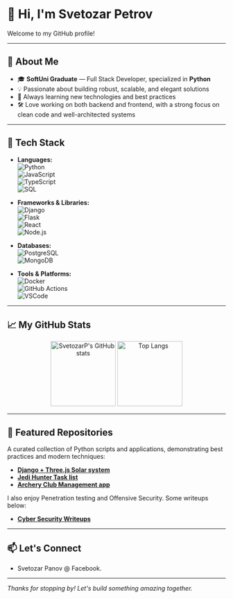 # 👋 Hi, I'm Svetozar Petrov

Welcome to my GitHub profile!

---

## 🚀 About Me

- 🎓 **SoftUni Graduate** — Full Stack Developer, specialized in **Python**  
- 💡 Passionate about building robust, scalable, and elegant solutions  
- 🌱 Always learning new technologies and best practices  
- 🛠️ Love working on both backend and frontend, with a strong focus on clean code and well-architected systems

---

## 🧰 Tech Stack

- **Languages:**  
  ![Python](https://img.shields.io/badge/-Python-3776AB?logo=python&logoColor=white)  
  ![JavaScript](https://img.shields.io/badge/-JavaScript-F7DF1E?logo=javascript&logoColor=black)  
  ![TypeScript](https://img.shields.io/badge/-TypeScript-3178C6?logo=typescript&logoColor=white)  
  ![SQL](https://img.shields.io/badge/-SQL-4479A1?logo=postgresql&logoColor=white)

- **Frameworks & Libraries:**  
  ![Django](https://img.shields.io/badge/-Django-092E20?logo=django&logoColor=white)  
  ![Flask](https://img.shields.io/badge/-Flask-000?logo=flask&logoColor=white)  
  ![React](https://img.shields.io/badge/-React-61DAFB?logo=react&logoColor=black)  
  ![Node.js](https://img.shields.io/badge/-Node.js-339933?logo=node.js&logoColor=white)

- **Databases:**  
  ![PostgreSQL](https://img.shields.io/badge/-PostgreSQL-336791?logo=postgresql&logoColor=white)  
  ![MongoDB](https://img.shields.io/badge/-MongoDB-47A248?logo=mongodb&logoColor=white)

- **Tools & Platforms:**  
  ![Docker](https://img.shields.io/badge/-Docker-2496ED?logo=docker&logoColor=white)  
  ![GitHub Actions](https://img.shields.io/badge/-GitHub%20Actions-2088FF?logo=githubactions&logoColor=white)  
  ![VSCode](https://img.shields.io/badge/-VSCode-007ACC?logo=visual-studio-code&logoColor=white)

---

## 📈 My GitHub Stats

<p align="center">
  <img src="https://github-readme-stats.vercel.app/api?username=SvetozarP&show_icons=true&count_private=true&theme=github_dark" alt="SvetozarP's GitHub stats" height="150" />
  <img src="https://github-readme-stats.vercel.app/api/top-langs/?username=SvetozarP&layout=compact&theme=github_dark" alt="Top Langs" height="150" />
</p>

---

## 📂 Featured Repositories

<!-- Pin and showcase some of your top repositories below -->
 A curated collection of Python scripts and applications, demonstrating best practices and modern techniques:
 
- [**Django + Three.js Solar system**](https://github.com/SvetozarP/AISolarSystemWithClaude)
- [**Jedi Hunter Task list**](https://github.com/SvetozarP/AIJediHunterTaskList)
- [**Archery Club Management app**](https://github.com/SvetozarP/ClubManagementApp)

I also enjoy Penetration testing and Offensive Security. Some writeups below:

- [**Cyber Security Writeups**](https://github.com/SvetozarP/CyberSecurityWriteups)



---

## 📫 Let's Connect

- Svetozar Panov @ Facebook.

---

_Thanks for stopping by! Let's build something amazing together._

<!---
SvetozarP/SvetozarP is a ✨ special ✨ repository because its `README.md` (this file) appears on your GitHub profile.
You can click the Preview link to take a look at your changes.
--->
